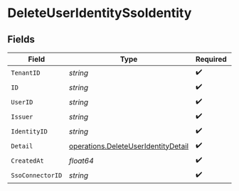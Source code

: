 # DeleteUserIdentitySsoIdentity


## Fields

| Field                                                                                      | Type                                                                                       | Required                                                                                   | Description                                                                                |
| ------------------------------------------------------------------------------------------ | ------------------------------------------------------------------------------------------ | ------------------------------------------------------------------------------------------ | ------------------------------------------------------------------------------------------ |
| `TenantID`                                                                                 | *string*                                                                                   | :heavy_check_mark:                                                                         | N/A                                                                                        |
| `ID`                                                                                       | *string*                                                                                   | :heavy_check_mark:                                                                         | N/A                                                                                        |
| `UserID`                                                                                   | *string*                                                                                   | :heavy_check_mark:                                                                         | N/A                                                                                        |
| `Issuer`                                                                                   | *string*                                                                                   | :heavy_check_mark:                                                                         | N/A                                                                                        |
| `IdentityID`                                                                               | *string*                                                                                   | :heavy_check_mark:                                                                         | N/A                                                                                        |
| `Detail`                                                                                   | [operations.DeleteUserIdentityDetail](../../models/operations/deleteuseridentitydetail.md) | :heavy_check_mark:                                                                         | arbitrary                                                                                  |
| `CreatedAt`                                                                                | *float64*                                                                                  | :heavy_check_mark:                                                                         | N/A                                                                                        |
| `SsoConnectorID`                                                                           | *string*                                                                                   | :heavy_check_mark:                                                                         | N/A                                                                                        |